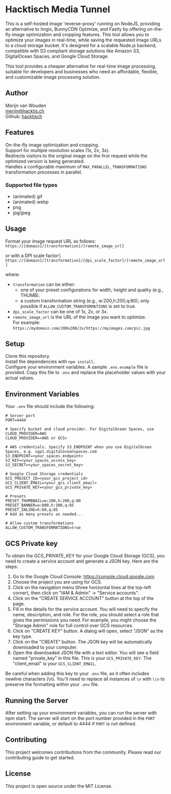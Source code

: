 # Hacktisch Media Tunnel

This is a self-hosted image 'reverse-proxy' running on NodeJS, providing an alternative to Imgix, BunnyCDN Optimize, and Fastly by offering on-the-fly image optimization and cropping features. This tool allows you to optimize your images in real-time, while saving the requested image URLs to a cloud storage bucket. It's designed for a scalable Node.js backend, compatible with S3 compliant storage solutions like Amazon S3, DigitalOcean Spaces, and Google Cloud Storage.

This tool provides a cheaper alternative for real-time image processing, suitable for developers and businesses who need an affordable, flexible, and customizable image processing solution.

## Author

Merijn van Wouden\
[merijn@hacktis.ch](mailto:merijn@hacktis.ch)\
Github: [hacktisch](https://github.com/hacktisch)

## Features
On-the-fly image optimization and cropping.  
Support for multiple resolution scales (1x, 2x, 3x).  
Redirects visitors to the original image on the first request while the optimized version is being generated.  
Handles a configurable maximum of `MAX_PARALLEL_TRANSFORMATIONS` transformation processes in parallel.

### Supported file types
* (animated) gif
* (animated) webp
* png
* jpg/jpeg

## Usage

Format your image request URL as follows: \
`https://[domain]/[transformation]/[remote_image_url]`

or with a DPI scale factor:\  
`https://[domain]/[transformation]/[dpi_scale_factor]/[remote_image_url]`

where:
* `transformation` can be either:
  * one of your preset configurations for width, height and quality (e.g., THUMB).
  * a custom transformation string (e.g., w:200,h:200,q:80); only possible if `ALLOW_CUSTOM_TRANSFORMATIONS` is set to true.
* `dpi_scale_factor` can be one of 1x, 2x, or 3x.
* `remote_image_url` is the URL of the image you want to optimize.  
  For example: `https://mydomain.com/200x200/2x/https://myimages.com/pic.jpg`

## Setup
Clone this repository.  
Install the dependencies with `npm install`.  
Configure your environment variables. A sample `.env.example` file is provided. Copy this file to `.env` and replace the placeholder values with your actual values.

## Environment Variables

Your `.env` file should include the following:

```  
# Server port  
PORT=4444  
  
# Specify bucket and cloud provider. For DigitalOcean Spaces, use CLOUD_PROVIDER=AWS  
CLOUD_PROVIDER=<AWS or GCS>  
  
# AWS credentials. Specify S3_ENDPOINT when you use DigitalOcean Spaces, e.g. sgp1.digitaloceanspaces.com  
S3_ENDPOINT=<your_spaces_endpoint>  
S3_KEY=<your_spaces_access_key>  
S3_SECRET=<your_spaces_secret_key>  
  
# Google Cloud Storage credentials  
GCS_PROJECT_ID=<your_gcs_project_id>  
GCS_CLIENT_EMAIL=<your_gcs_client_email>  
GCS_PRIVATE_KEY=<your_gcs_private_key>  
  
# Presets  
PRESET_THUMBNAIL=w:200,h:200,q:80
PRESET_BANNER=w:800,h:300,q:85
PRESET_INLINE=h:60,q:85
# Add as many presets as needed...

# Allow custom transformations
ALLOW_CUSTOM_TRANSFORMATIONS=true
```  
## GCS Private key

To obtain the GCS_PRIVATE_KEY for your Google Cloud Storage (GCS), you need to create a service account and generate a JSON key. Here are the steps:

1. Go to the Google Cloud Console: https://console.cloud.google.com
2. Choose the project you are using for GCS.
3. Click on the navigation menu (three horizontal lines at the top-left corner), then click on "IAM & Admin" -> "Service accounts".
4. Click on the "CREATE SERVICE ACCOUNT" button at the top of the page.
5. Fill in the details for the service account. You will need to specify the name, description, and role. For the role, you should select a role that gives the permissions you need. For example, you might choose the "Storage Admin" role for full control over GCS resources.
6. Click on "CREATE KEY" button. A dialog will open, select "JSON" as the key type.
7. Click on the "CREATE" button. The JSON key will be automatically downloaded to your computer.
8. Open the downloaded JSON file with a text editor. You will see a field named "private_key" in this file. This is your `GCS_PRIVATE_KEY`. The "client_email" is your `GCS_CLIENT_EMAIL`.

Be careful when adding this key to your `.env` file, as it often includes newline characters (\n). You'll need to replace all instances of `\n` with `\\n` to preserve the formatting within your `.env` file.

## Running the Server
After setting up your environment variables, you can run the server with npm start. The server will start on the port number provided in the `PORT` environment variable, or default to 4444 if `PORT` is not defined.

## Contributing
This project welcomes contributions from the community. Please read our contributing guide to get started.

## License
This project is open source under the MIT License.
